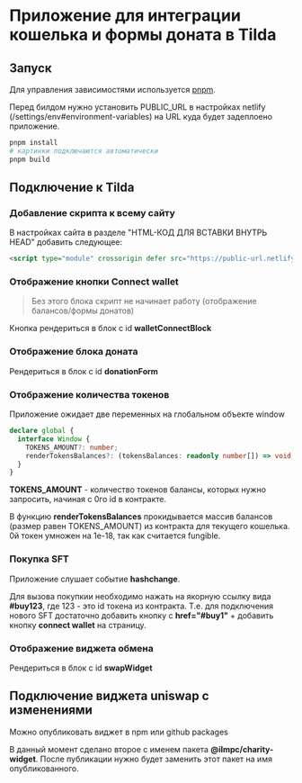 # Приложение для интеграции кошелька и формы доната в Tilda

## Запуск

Для управления зависимостями используется [pnpm](http://pnpm.io/).

Перед билдом нужно установить PUBLIC_URL в настройках netlify (/settings/env#environment-variables) на URL куда будет задеплоено приложение.

```bash
pnpm install
# картинки подключаются автоматически
pnpm build
```

## Подключение к Tilda

### Добавление скрипта к всему сайту

В настройках сайта в разделе "HTML-КОД ДЛЯ ВСТАВКИ ВНУТРЬ HEAD" добавить следующее:

```html
<script type="module" crossorigin defer src="https://public-url.netlify.app/static/js/main.js"></script>
```

### Отображение кнопки Connect wallet

> Без этого блока скрипт не начинает работу (отображение балансов/формы донатов)

Кнопка рендериться в блок с id **walletConnectBlock**

### Отображение блока доната

Рендериться в блок с id **donationForm**

### Отображение количества токенов

Приложение ожидает две переменных на глобальном объекте window

```ts
declare global {
  interface Window {
    TOKENS_AMOUNT?: number;
    renderTokensBalances?: (tokensBalances: readonly number[]) => void;
  }
}
```

**TOKENS_AMOUNT** - количество токенов балансы, которых нужно запросить, начиная с 0го id в контракте.

В функцию **renderTokensBalances** прокидывается массив балансов (размер равен TOKENS_AMOUNT) из контракта для текущего кошелька. 0й токен умножен на 1e-18, так как считается fungible.

### Покупка SFT

Приложение слушает событие **hashchange**.

Для вызова покупкии необходимо нажать на якорную ссылку вида **#buy123**, где 123 - это id токена из контракта. Т.е. для подключения нового SFT достаточно добавить кнопку с **href="#buy1"** + добавить кнопку **connect wallet** на страницу.

### Отображение виджета обмена

Рендериться в блок с id **swapWidget**

## Подключение виджета uniswap с изменениями

Можно опубликовать виджет в npm или github packages

В данный момент сделано второе с именем пакета **@ilmpc/charity-widget**. После публикации нужно будет заменить этот пакет на имя опубликованного.

